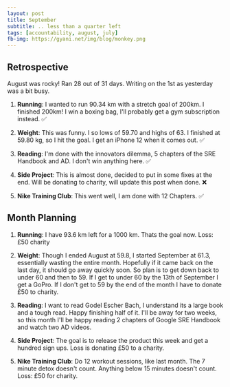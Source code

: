 ```yaml
---
layout: post
title: September
subtitle: .. less than a quarter left
tags: [accountability, august, july]
fb-img: https://gyani.net/img/blog/monkey.png
---
```


## Retrospective

August was rocky! Ran 28 out of 31 days. Writing on the 1st as yesterday was a bit busy.


1. **Running**: I wanted to run 90.34 km with a stretch goal of 200km. I finished 200km! I win a boxing bag, I'll probably get a gym subscription instead. ✅

2. **Weight**: This was funny. I so lows of 59.70 and highs of 63. I finished at 59.80 kg, so I hit the goal. I get an iPhone 12 when it comes out. ✅

3. **Reading**: I'm done with the innovators dilemma, 5 chapters of the SRE Handbook and AD. I don't win anything here. ✅

4. **Side Project**: This is almost done, decided to put in some fixes at the end. Will be donating to charity, will update this post when done. ❌

5. **Nike Training Club**: This went well, I am done with 12 Chapters. ✅


## Month Planning

1. **Running**: I have 93.6 km left for a 1000 km. Thats the goal now. Loss: £50 charity

2. **Weight**: Though I ended August at 59.8, I started September at 61.3, essentially wasting the entire month. Hopefully if it came back on the last day, it should go away quickly soon. So plan is to get down back to under 60 and then to 59. If I get to under 60 by the 13th of September I get a GoPro. If I don't get to 59 by the end of the month I have to donate £50 to charity.

3. **Reading**: I want to read Godel Escher Bach, I understand its a large book and a tough read. Happy finishing half of it. I'll be away for two weeks, so this month I'll be happy reading 2 chapters of Google SRE Handbook and watch two AD videos.

4. **Side Project**: The goal is to release the product this week and get a hundred sign ups. Loss is donating £50 to a charity.

5. **Nike Training Club**: Do 12 workout sessions, like last month. The 7 minute detox doesn't count. Anything below 15 minutes doesn't count. Loss: £50 for charity.